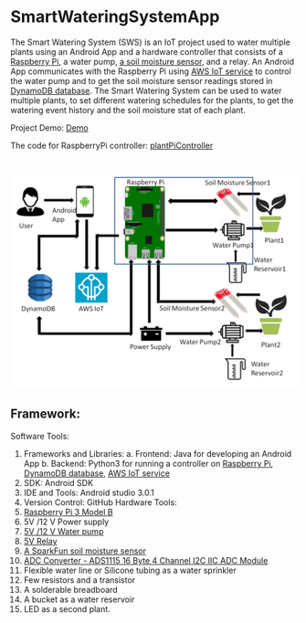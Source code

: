 # SmartWateringSystemApp

The Smart Watering System (SWS) is an IoT project used to water multiple plants using an Android App and a hardware controller that consists of a [Raspberry Pi](https://en.wikipedia.org/wiki/Raspberry_Pi), a water pump, [a soil moisture sensor](https://www.sparkfun.com/products/13322), and a relay. An Android App communicates with the Raspberry Pi using [AWS IoT service](https://aws.amazon.com/iot-core/) to control the water pump and to get the soil moisture sensor readings stored in [DynamoDB database](https://aws.amazon.com/dynamodb/). The Smart Watering System can be used to water multiple plants, to set different watering schedules for the plants, to get the watering event history and the soil moisture stat of each plant.

Project Demo: [Demo](https://youtu.be/lDwCmjK6jXQ)

The code for RaspberryPi controller: [plantPiController](https://github.com/richamirashi/plantpicontroller)

&nbsp;

![Architecture](https://github.com/richamirashi/SmartWateringSystemApp/blob/master/SmartWateringSystemArchitecture.PNG)

## Framework:
Software Tools:
  1. Frameworks and Libraries:
    a. Frontend: Java for developing an Android App
    b. Backend: Python3 for running a controller on [Raspberry Pi](https://en.wikipedia.org/wiki/Raspberry_Pi), [DynamoDB database](https://aws.amazon.com/dynamodb/), [AWS IoT service](https://aws.amazon.com/iot-core/)
  2. SDK: Android SDK
  3. IDE and Tools: Android studio 3.0.1
  4. Version Control: GitHub
Hardware Tools:
1. [Raspberry Pi 3 Model B](https://www.amazon.com/CanaKit-Raspberry-Premium-Clear-Supply/dp/B07BC7BMHY)
2. 5V /12 V Power supply
3. [5V /12 V Water pump](https://www.amazon.com/gp/product/B07CZ7XFCF)
4. [5V Relay](https://www.amazon.com/gp/product/B00E0NTPP4)
5. [A SparkFun soil moisture sensor](https://www.sparkfun.com/products/13322)
6. [ADC Converter - ADS1115 16 Byte 4 Channel I2C IIC ADC Module](https://www.amazon.com/gp/product/B014KID8ZQ)
7. Flexible water line or Silicone tubing as a water sprinkler
8. Few resistors and a transistor
9. A solderable breadboard
10. A bucket as a water reservoir
11. LED as a second plant.
